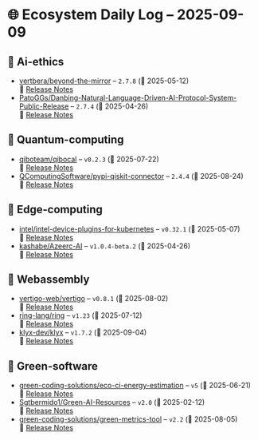 # 🌐 Ecosystem Daily Log – 2025-09-09

## 🔹 Ai-ethics
- [vertbera/beyond-the-mirror](https://github.com/vertbera/beyond-the-mirror/releases/tag/2.7.8) – `2.7.8` (📅 2025-05-12)  
  🔗 [Release Notes](https://github.com/vertbera/beyond-the-mirror/releases/tag/2.7.8)
- [PatoGGs/Danbing-Natural-Language-Driven-AI-Protocol-System-Public-Release](https://github.com/PatoGGs/Danbing-Natural-Language-Driven-AI-Protocol-System-Public-Release/releases/tag/2.7.4) – `2.7.4` (📅 2025-04-26)  
  🔗 [Release Notes](https://github.com/PatoGGs/Danbing-Natural-Language-Driven-AI-Protocol-System-Public-Release/releases/tag/2.7.4)

## 🔹 Quantum-computing
- [qiboteam/qibocal](https://github.com/qiboteam/qibocal/releases/tag/v0.2.3) – `v0.2.3` (📅 2025-07-22)  
  🔗 [Release Notes](https://github.com/qiboteam/qibocal/releases/tag/v0.2.3)
- [QComputingSoftware/pypi-qiskit-connector](https://github.com/QComputingSoftware/pypi-qiskit-connector/releases/tag/2.4.4) – `2.4.4` (📅 2025-08-24)  
  🔗 [Release Notes](https://github.com/QComputingSoftware/pypi-qiskit-connector/releases/tag/2.4.4)

## 🔹 Edge-computing
- [intel/intel-device-plugins-for-kubernetes](https://github.com/intel/intel-device-plugins-for-kubernetes/releases/tag/v0.32.1) – `v0.32.1` (📅 2025-05-07)  
  🔗 [Release Notes](https://github.com/intel/intel-device-plugins-for-kubernetes/releases/tag/v0.32.1)
- [kashabe/Azeerc-AI](https://github.com/kashabe/Azeerc-AI/releases/tag/v1.0.4-beta.2) – `v1.0.4-beta.2` (📅 2025-04-26)  
  🔗 [Release Notes](https://github.com/kashabe/Azeerc-AI/releases/tag/v1.0.4-beta.2)

## 🔹 Webassembly
- [vertigo-web/vertigo](https://github.com/vertigo-web/vertigo/releases/tag/v0.8.1) – `v0.8.1` (📅 2025-08-02)  
  🔗 [Release Notes](https://github.com/vertigo-web/vertigo/releases/tag/v0.8.1)
- [ring-lang/ring](https://github.com/ring-lang/ring/releases/tag/v1.23) – `v1.23` (📅 2025-07-12)  
  🔗 [Release Notes](https://github.com/ring-lang/ring/releases/tag/v1.23)
- [klyx-dev/klyx](https://github.com/klyx-dev/klyx/releases/tag/v1.7.2) – `v1.7.2` (📅 2025-09-04)  
  🔗 [Release Notes](https://github.com/klyx-dev/klyx/releases/tag/v1.7.2)

## 🔹 Green-software
- [green-coding-solutions/eco-ci-energy-estimation](https://github.com/green-coding-solutions/eco-ci-energy-estimation/releases/tag/v5) – `v5` (📅 2025-06-21)  
  🔗 [Release Notes](https://github.com/green-coding-solutions/eco-ci-energy-estimation/releases/tag/v5)
- [Sgtbermido1/Green-AI-Resources](https://github.com/Sgtbermido1/Green-AI-Resources/releases/tag/v2.0) – `v2.0` (📅 2025-02-12)  
  🔗 [Release Notes](https://github.com/Sgtbermido1/Green-AI-Resources/releases/tag/v2.0)
- [green-coding-solutions/green-metrics-tool](https://github.com/green-coding-solutions/green-metrics-tool/releases/tag/v2.2) – `v2.2` (📅 2025-08-05)  
  🔗 [Release Notes](https://github.com/green-coding-solutions/green-metrics-tool/releases/tag/v2.2)